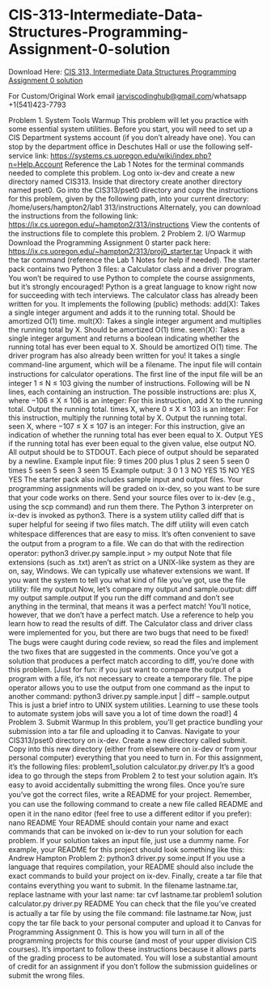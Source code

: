 # CIS-313-Intermediate-Data-Structures-Programming-Assignment-0-solution

Download Here: [CIS 313, Intermediate Data Structures Programming Assignment 0 solution](https://jarviscodinghub.com/assignment/cis-313-intermediate-data-structures-programming-assignment-0-solution/)

For Custom/Original Work email jarviscodinghub@gmail.com/whatsapp +1(541)423-7793

Problem 1. System Tools Warmup
This problem will let you practice with some essential system utilities.
Before you start, you will need to set up a CIS Department systems account (if you don’t already have one). You can stop by the department oﬃce in Deschutes Hall or use the following self-service link:
https://systems.cs.uoregon.edu/wiki/index.php?n=Help.Account
Reference the Lab 1 Notes for the terminal commands needed to complete this problem.
Log onto ix-dev and create a new directory named CIS313. Inside that directory create another directory named pset0. Go into the CIS313/pset0 directory and copy the instructions for this problem, given by the following path, into your current directory:
/home/users/hampton2/lab1 313/instructions
Alternately, you can download the instructions from the following link:
https://ix.cs.uoregon.edu/~hampton2/313/instructions
View the contents of the instructions ﬁle to complete this problem.
2
Problem 2. I/O Warmup
Download the Programming Assignment 0 starter pack here:
https://ix.cs.uoregon.edu/~hampton2/313/proj0_starter.tar
Unpack it with the tar command (reference the Lab 1 Notes for help if needed).
The starter pack contains two Python 3 ﬁles: a Calculator class and a driver program. You won’t be required to use Python to complete the course assignments, but it’s strongly encouraged! Python is a great language to know right now for succeeding with tech interviews.
The calculator class has already been written for you. It implements the following (public) methods:
add(X): Takes a single integer argument and adds it to the running total. Should be amortized O(1) time.
mult(X): Takes a single integer argument and multiplies the running total by X. Should be amortized O(1) time.
seen(X): Takes a single integer argument and returns a boolean indicating whether the running total has ever been equal to X. Should be amortized O(1) time.
The driver program has also already been written for you! It takes a single command-line argument, which will be a ﬁlename. The input ﬁle will contain instructions for calculator operations. The ﬁrst line of the input ﬁle will be an integer 1 ≤ N ≤ 103 giving the number of instructions. Following will be N lines, each containing an instruction. The possible instructions are: plus X, where −106 ≤ X ≤ 106 is an integer: For this instruction, add X to the running total. Output the running total. times X, where 0 ≤ X ≤ 103 is an integer: For this instruction, multiply the running total by X. Output the running total. seen X, where −107 ≤ X ≤ 107 is an integer: For this instruction, give an indication of whether the running total has ever been equal to X. Output YES if the running total has ever been equal to the given value, else output NO.
All output should be to STDOUT. Each piece of output should be separated by a newline.
Example input ﬁle:
9 times 200 plus 1 plus 2 seen 5 seen 0 times 5 seen 5 seen 3 seen 15
Example output:
3
0 1 3 NO YES 15 NO YES YES
The starter pack also includes sample input and output ﬁles. Your programming assignments will be graded on ix-dev, so you want to be sure that your code works on there. Send your source ﬁles over to ix-dev (e.g., using the scp command) and run them there. The Python 3 interpreter on ix-dev is invoked as python3.
There is a system utility called diff that is super helpful for seeing if two ﬁles match. The diff utility will even catch whitespace diﬀerences that are easy to miss.
It’s often convenient to save the output from a program to a ﬁle. We can do that with the redirection operator:
python3 driver.py sample.input > my output
Note that ﬁle extensions (such as .txt) aren’t as strict on a UNIX-like system as they are on, say, Windows. We can typically use whatever extensions we want. If you want the system to tell you what kind of ﬁle you’ve got, use the file utility:
file my output
Now, let’s compare my output and sample.output:
diff my output sample.output
If you run the diff command and don’t see anything in the terminal, that means it was a perfect match! You’ll notice, however, that we don’t have a perfect match. Use a reference to help you learn how to read the results of diff.
The Calculator class and driver class were implemented for you, but there are two bugs that need to be ﬁxed! The bugs were caught during code review, so read the ﬁles and implement the two ﬁxes that are suggested in the comments.
Once you’ve got a solution that produces a perfect match according to diff, you’re done with this problem.
[Just for fun: if you just want to compare the output of a program with a ﬁle, it’s not necessary to create a temporary ﬁle. The pipe operator allows you to use the output from one command as the input to another command:
python3 driver.py sample.input | diff – sample.output
This is just a brief intro to UNIX system utilities. Learning to use these tools to automate system jobs will save you a lot of time down the road!]
4
Problem 3. Submit Warmup
In this problem, you’ll get practice bundling your submission into a tar ﬁle and uploading it to Canvas.
Navigate to your CIS313/pset0 directory on ix-dev. Create a new directory called submit.
Copy into this new directory (either from elsewhere on ix-dev or from your personal computer) everything that you need to turn in. For this assignment, it’s the following ﬁles:
problem1_solution calculator.py driver.py
It’s a good idea to go through the steps from Problem 2 to test your solution again. It’s easy to avoid accidentally submitting the wrong ﬁles.
Once you’re sure you’ve got the correct ﬁles, write a README for your project. Remember, you can use the following command to create a new ﬁle called README and open it in the nano editor (feel free to use a diﬀerent editor if you prefer):
nano README
Your README should contain your name and exact commands that can be invoked on ix-dev to run your solution for each problem. If your solution takes an input ﬁle, just use a dummy name. For example, your README for this project should look something like this:
Andrew Hampton
Problem 2: python3 driver.py some.input
If you use a language that requires compilation, your README should also include the exact commands to build your project on ix-dev.
Finally, create a tar ﬁle that contains everything you want to submit. In the ﬁlename lastname.tar, replace lastname with your last name:
tar cvf lastname.tar problem1 solution calculator.py driver.py README
You can check that the ﬁle you’ve created is actually a tar ﬁle by using the file command:
file lastname.tar
Now, just copy the tar ﬁle back to your personal computer and upload it to Canvas for Programming Assignment 0.
This is how you will turn in all of the programming projects for this course (and most of your upper division CIS courses). It’s important to follow these instructions because it allows parts of the grading process to be automated. You will lose a substantial amount of credit for an assignment if you don’t follow the submission guidelines or submit the wrong ﬁles.

